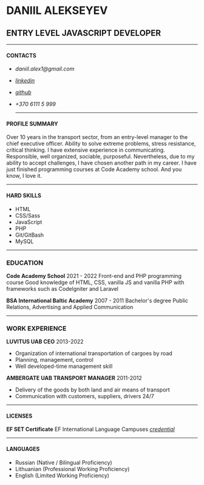 # DANIIL ALEKSEYEV

## ENTRY LEVEL JAVASCRIPT DEVELOPER

---

#### CONTACTS

- _daniil.alex1@gmail.com_
- [_linkedin_](linkedin.com/in/daniil-aleksejev-5324bb64)
- [_github_](https://github.com/daniilalex)
- _+370 6111 5 999_

  ***

#### PROFILE SUMMARY

Over 10 years in the transport sector, from an entry-level manager to the chief executive officer. Ability to solve extreme problems, stress resistance, critical thinking. I have extensive experience in communicating. Responsible, well organized, sociable, purposeful. Nevertheless, due to my ability to accept challenges, I have chosen another path in my career. I have just finished programming courses at Code Academy school. And you know, I love it.

---

#### HARD SKILLS

- HTML
- CSS/Sass
- JavaScript
- PHP
- Git/GitBash
- MySQL

---

### EDUCATION

**Code Academy School**
2021 - 2022
Front-end and PHP programming course
Good knowledge of HTML, CSS, vanilla JS and vanilla PHP with frameworks such as Codelgniter and Laravel

**BSA International Baltic Academy**
2007 - 2011
Bachelor's degree
Public Relations, Advertising and Applied Communication

---

### WORK EXPERIENCE

**LUVITUS UAB
CEO**
2013-2022

- Organization of international transportation of cargoes by road
- Planning, management, control
- Well developed-time management skill

**AMBERGATE UAB
TRANSPORT MANAGER**
2011-2012

- Delivery of the goods by both land and air means of transport
- Communication with customers, suppliers, drivers 24/7

---

#### LICENSES

**EF SET Certificate**
EF International Language Campuses
[_credential_](https://www.efset.org/cert/do1sro)

---

#### LANGUAGES

- Russian (Native / Bilingual Proficiency)
- Lithuanian (Professional Working Proficiency)
- English (Limited Working Proficiency)
